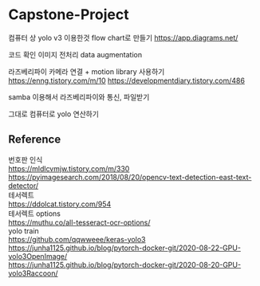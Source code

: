 # Capstone-Project


컴퓨터 상 yolo v3 이용한것 flow chart로 만들기
https://app.diagrams.net/

코드 확인
이미지 전처리
data augmentation

라즈베리파이 카메라 연결 + motion library 사용하기
https://enng.tistory.com/m/10
https://developmentdiary.tistory.com/486

samba 이용해서 라즈베리파이와 통신, 파일받기

그대로 컴퓨터로 yolo 연산하기



## Reference  
번호판 인식  
https://mldlcvmjw.tistory.com/m/330  
https://pyimagesearch.com/2018/08/20/opencv-text-detection-east-text-detector/  
테서렉트  
https://ddolcat.tistory.com/954  
테서렉트 options   
https://muthu.co/all-tesseract-ocr-options/  
yolo train  
https://github.com/qqwweee/keras-yolo3  
https://junha1125.github.io/blog/pytorch-docker-git/2020-08-22-GPU-yolo3OpenImage/  
https://junha1125.github.io/blog/pytorch-docker-git/2020-08-20-GPU-yolo3Raccoon/
